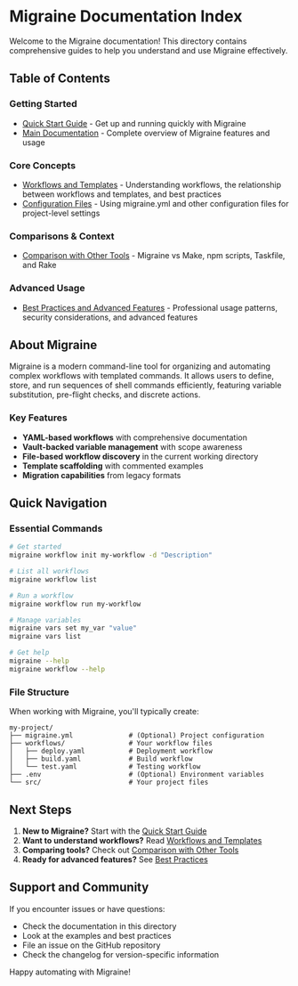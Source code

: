 # Migraine Documentation Index

Welcome to the Migraine documentation! This directory contains comprehensive guides to help you understand and use Migraine effectively.

## Table of Contents

### Getting Started
- [Quick Start Guide](quick-start.md) - Get up and running quickly with Migraine
- [Main Documentation](README.md) - Complete overview of Migraine features and usage

### Core Concepts
- [Workflows and Templates](workflows-and-templates.md) - Understanding workflows, the relationship between workflows and templates, and best practices
- [Configuration Files](configuration-files.md) - Using migraine.yml and other configuration files for project-level settings

### Comparisons & Context
- [Comparison with Other Tools](comparison.md) - Migraine vs Make, npm scripts, Taskfile, and Rake

### Advanced Usage
- [Best Practices and Advanced Features](best-practices.md) - Professional usage patterns, security considerations, and advanced features

## About Migraine

Migraine is a modern command-line tool for organizing and automating complex workflows with templated commands. It allows users to define, store, and run sequences of shell commands efficiently, featuring variable substitution, pre-flight checks, and discrete actions.

### Key Features
- **YAML-based workflows** with comprehensive documentation
- **Vault-backed variable management** with scope awareness
- **File-based workflow discovery** in the current working directory  
- **Template scaffolding** with commented examples
- **Migration capabilities** from legacy formats

## Quick Navigation

### Essential Commands
```bash
# Get started
migraine workflow init my-workflow -d "Description"

# List all workflows
migraine workflow list

# Run a workflow
migraine workflow run my-workflow

# Manage variables
migraine vars set my_var "value"
migraine vars list

# Get help
migraine --help
migraine workflow --help
```

### File Structure
When working with Migraine, you'll typically create:

```
my-project/
├── migraine.yml              # (Optional) Project configuration
├── workflows/                # Your workflow files
│   ├── deploy.yaml           # Deployment workflow
│   ├── build.yaml            # Build workflow  
│   └── test.yaml             # Testing workflow
├── .env                      # (Optional) Environment variables
└── src/                      # Your project files
```

## Next Steps

1. **New to Migraine?** Start with the [Quick Start Guide](quick-start.md)
2. **Want to understand workflows?** Read [Workflows and Templates](workflows-and-templates.md)  
3. **Comparing tools?** Check out [Comparison with Other Tools](comparison.md)
4. **Ready for advanced features?** See [Best Practices](best-practices.md)

## Support and Community

If you encounter issues or have questions:
- Check the documentation in this directory
- Look at the examples and best practices
- File an issue on the GitHub repository
- Check the changelog for version-specific information

Happy automating with Migraine!